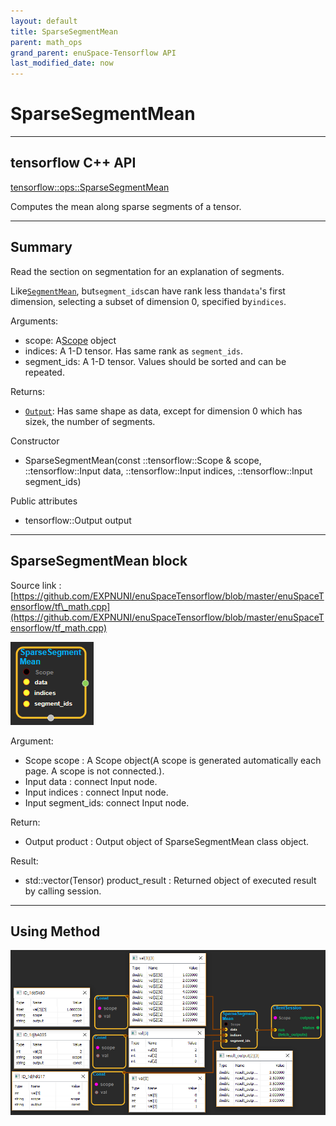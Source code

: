 ```yaml
--- 
layout: default 
title: SparseSegmentMean 
parent: math_ops 
grand_parent: enuSpace-Tensorflow API 
last_modified_date: now 
--- 
```


# SparseSegmentMean

---

## tensorflow C++ API

[tensorflow::ops::SparseSegmentMean](https://www.tensorflow.org/api_docs/cc/class/tensorflow/ops/sparse-segment-mean)

Computes the mean along sparse segments of a tensor.

---

## Summary

Read the section on segmentation for an explanation of segments.

Like[`SegmentMean`](https://www.tensorflow.org/api_docs/cc/class/tensorflow/ops/segment-mean.html#classtensorflow_1_1ops_1_1_segment_mean), but`segment_ids`can have rank less than`data`'s first dimension, selecting a subset of dimension 0, specified by`indices`.

Arguments:

* scope: A[Scope](https://www.tensorflow.org/api_docs/cc/class/tensorflow/scope.html#classtensorflow_1_1_scope) object
* indices: A 1-D tensor. Has same rank as `segment_ids`.
* segment\_ids: A 1-D tensor. Values should be sorted and can be repeated.

Returns:

* [`Output`](https://www.tensorflow.org/api_docs/cc/class/tensorflow/output.html#classtensorflow_1_1_output): Has same shape as data, except for dimension 0 which has size`k`, the number of segments.

Constructor

* SparseSegmentMean\(const ::tensorflow::Scope & scope, ::tensorflow::Input data, ::tensorflow::Input indices, ::tensorflow::Input segment\_ids\) 

Public attributes

* tensorflow::Output output

---

## SparseSegmentMean block

Source link : [https://github.com/EXPNUNI/enuSpaceTensorflow/blob/master/enuSpaceTensorflow/tf\_math.cpp](https://github.com/EXPNUNI/enuSpaceTensorflow/blob/master/enuSpaceTensorflow/tf_math.cpp)

![](./assets/math_SparseSegmentMean_Symbol.png)

Argument:

* Scope scope : A Scope object\(A scope is generated automatically each page. A scope is not connected.\).
* Input data : connect  Input node.
* Input indices : connect  Input node.
* Input segment\_ids: connect Input node.

Return:

* Output product : Output object of SparseSegmentMean class object. 

Result:

* std::vector\(Tensor\) product\_result : Returned object of executed result by calling session.

---

## Using Method

![](./assets/math_SparseSegmentMean_Method.png)

